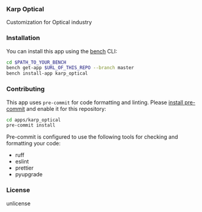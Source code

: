 ### Karp Optical

Customization for Optical industry

### Installation

You can install this app using the [bench](https://github.com/frappe/bench) CLI:

```bash
cd $PATH_TO_YOUR_BENCH
bench get-app $URL_OF_THIS_REPO --branch master
bench install-app karp_optical
```

### Contributing

This app uses `pre-commit` for code formatting and linting. Please [install pre-commit](https://pre-commit.com/#installation) and enable it for this repository:

```bash
cd apps/karp_optical
pre-commit install
```

Pre-commit is configured to use the following tools for checking and formatting your code:

- ruff
- eslint
- prettier
- pyupgrade

### License

unlicense
